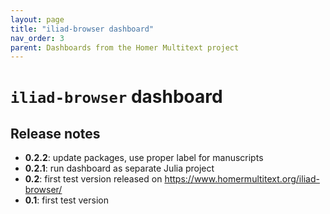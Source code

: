 ```yaml
---
layout: page
title: "iliad-browser dashboard"
nav_order: 3
parent: Dashboards from the Homer Multitext project
---
```


# `iliad-browser` dashboard


## Release notes


- **0.2.2**: update packages, use proper label for manuscripts
- **0.2.1**: run dashboard as separate Julia project
- **0.2**: first test version released on https://www.homermultitext.org/iliad-browser/
- **0.1**: first test version 